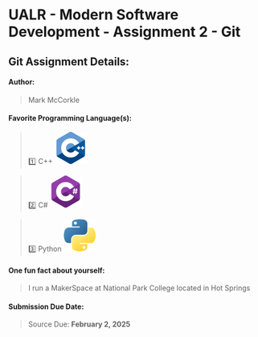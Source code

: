 # UALR - Modern Software Development - Assignment 2 - Git

## Git Assignment Details:

#### Author:

> Mark McCorkle

#### Favorite Programming Language(s):

> :one: C++ [<img src="C++.png">](https://cplusplus.com/)

> :two: C# [<img src="Csharp.png">](https://learn.microsoft.com/en-us/dotnet/csharp/)

> :three: Python [<img src="Python.png">](https://www.python.org/)

#### One fun fact about yourself:

> I run a MakerSpace at National Park College located in Hot Springs

#### Submission Due Date:

> Source Due: **February 2, 2025**
